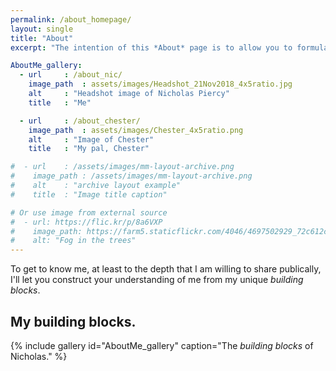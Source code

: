 ```yaml
---
permalink: /about_homepage/
layout: single
title: "About"
excerpt: "The intention of this *About* page is to allow you to formulate your own opinion of who I am!"

AboutMe_gallery:
  - url		: /about_nic/
    image_path	: assets/images/Headshot_21Nov2018_4x5ratio.jpg
    alt		: "Headshot image of Nicholas Piercy"
    title	: "Me"

  - url		: /about_chester/
    image_path	: assets/images/Chester_4x5ratio.png
    alt		: "Image of Chester"
    title	: "My pal, Chester"

#  - url	: /assets/images/mm-layout-archive.png
#    image_path	: /assets/images/mm-layout-archive.png
#    alt	: "archive layout example"
#    title	: "Image title caption"

# Or use image from external source
#  - url: https://flic.kr/p/8a6VXP
#    image_path: https://farm5.staticflickr.com/4046/4697502929_72c612c636_q.jpg
#    alt: "Fog in the trees"
---
```


To get to know me, at least to the depth that I am willing to share publically, I'll let you construct your understanding of me from my unique *building blocks*.

## My building blocks.

{% include gallery id="AboutMe_gallery" caption="The *building blocks* of Nicholas." %}
